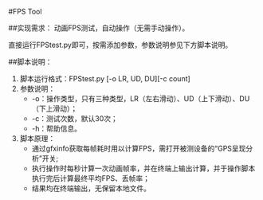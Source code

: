 #FPS Tool

##实现需求：
动画FPS测试，自动操作（无需手动操作）。

直接运行FPStest.py即可，按需添加参数，参数说明参见下方脚本说明。

##脚本说明：
1. 脚本运行格式：FPStest.py [-o LR, UD, DU][-c count]
2. 参数说明：
	* -o：操作类型，只有三种类型，LR（左右滑动）、UD（上下滑动）、DU（下上滑动）；
	* -c：测试次数，默认30次；
	* -h：帮助信息。
2. 脚本原理：
	* 通过gfxinfo获取每帧耗时用以计算FPS，需打开被测设备的“GPS呈现分析”开关;
	* 执行操作时每秒计算一次动画帧率，并在终端上输出计算，并于操作脚本执行完后计算最终平均FPS、丢帧率；
	* 结果均在终端输出，无保留本地文件。